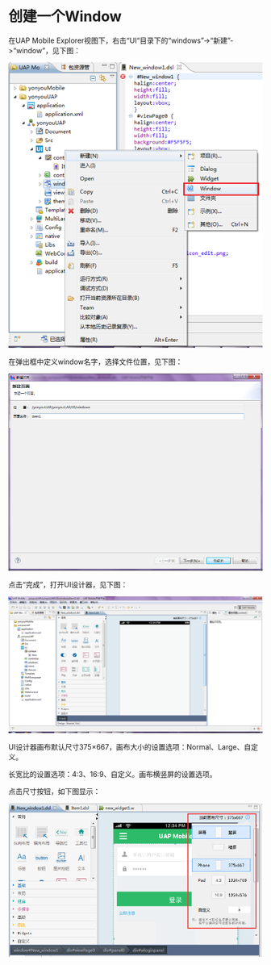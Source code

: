 # 创建一个Window

在UAP Mobile Explorer视图下，右击“UI“目录下的“windows”->“新建”->“window”，见下图：

![](/articles/studio/9-/images/image97.png)

在弹出框中定义window名字，选择文件位置，见下图：

![](/articles/studio/9-/images/image98.png)

点击“完成”，打开UI设计器，见下图：

![](/articles/studio/9-/images/image99.png)

UI设计器画布默认尺寸375×667，画布大小的设置选项：Normal、Large、自定义。

长宽比的设置选项：4:3、16:9、自定义。画布横竖屏的设置选项。

点击尺寸按钮，如下图显示：

![](/articles/studio/9-/images/image100.png)


